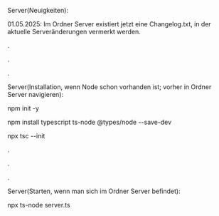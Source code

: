 Server(Neuigkeiten):

01.05.2025: Im Ordner Server existiert jetzt eine Changelog.txt, in der aktuelle Serveränderungen vermerkt werden.

.

.

.

Server(Installation, wenn Node schon vorhanden ist; vorher in Ordner Server navigieren):

npm init -y

npm install typescript ts-node @types/node --save-dev

npx tsc --init

.

.

.

Server(Starten, wenn man sich im Ordner Server befindet):

npx ts-node server.ts

